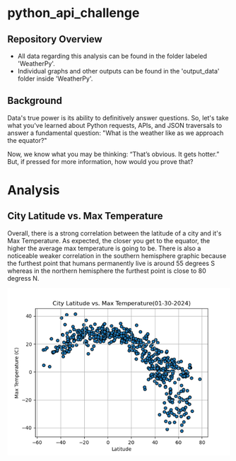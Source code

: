# python_api_challenge

## Repository Overview 
- All data regarding this analysis can be found in the folder labeled 'WeatherPy'.
- Individual graphs and other outputs can be found in the 'output_data' folder inside 'WeatherPy'.

## Background 
Data's true power is its ability to definitively answer questions. So, let's take what you've learned about Python requests, APIs, and JSON traversals to answer a fundamental question: "What is the weather like as we approach the equator?"

Now, we know what you may be thinking: “That’s obvious. It gets hotter.” But, if pressed for more information, how would you prove that?

# Analysis

## City Latitude vs. Max Temperature 

Overall, there is a strong correlation between the latitude of a city and it's Max Temperature. As expected, the closer you get to the equator, the higher the average max temperature is going to be. There is also a noticeable weaker correlation in the southern hemisphere graphic because the furthest point that humans permanently live is around 55 degrees S whereas in the northern hemisphere the furthest point is close to 80 degress N.

![Latitude and Temperature](WeatherPy/output_data/Fig1.png)

